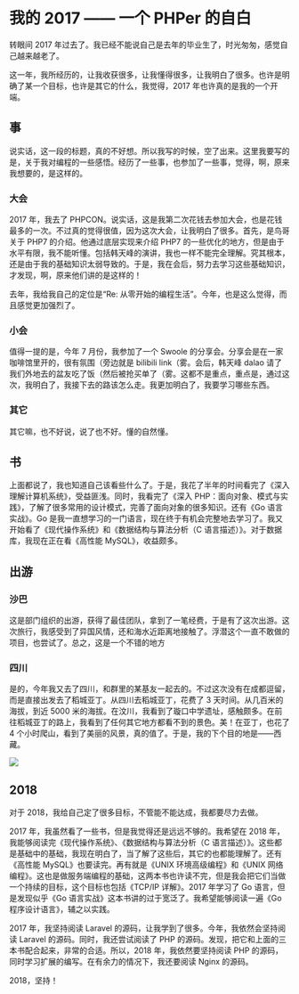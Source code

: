 # 我的 2017 —— 一个 PHPer 的自白

转眼间 2017 年过去了。我已经不能说自己是去年的毕业生了，时光匆匆，感觉自己越来越老了。

这一年，我所经历的，让我收获很多，让我懂得很多，让我明白了很多。也许是明确了某一个目标，也许是其它的什么，我觉得，2017 年也许真的是我的一个开端。

## 事

说实话，这一段的标题，真的不好想。所以我写的时候，空了出来。这里我要写的是，关于我对编程的一些感悟。经历了一些事，也参加了一些事，觉得，啊，原来我想要的，是这样的。

### 大会

2017 年，我去了 PHPCON。说实话，这是我第二次花钱去参加大会，也是花钱最多的一次。不过真的觉得很值，因为这次大会，让我明白了很多。首先，是鸟哥关于 PHP7 的介绍。他通过底层实现来介绍 PHP7 的一些优化的地方，但是由于水平有限，我不能听懂。包括韩天峰的演讲，我也一样不能完全理解。究其根本，还是由于我的基础知识太弱导致的。于是，我在会后，努力去学习这些基础知识，才发现，啊，原来他们讲的是这样的！

去年，我给我自己的定位是“Re: 从零开始的编程生活”。今年，也是这么觉得，而且感觉更加强烈了。

### 小会

值得一提的是，今年 7 月份，我参加了一个 Swoole 的分享会。分享会是在一家咖啡馆里开的，很有氛围（旁边就是 bilibili link（雾。会后，韩天峰 dalao 请了我们外地去的盆友吃了饭（然后被抢买单了（雾。这都不是重点，重点是，通过这次，我明白了，我接下去的路该怎么走。我更加明白了，我要学习哪些东西。

### 其它

其它嘛，也不好说，说了也不好。懂的自然懂。

## 书

上面都说了，我也知道自己该看些什么了。于是，我花了半年的时间看完了《深入理解计算机系统》，受益匪浅。同时，我看完了《深入 PHP：面向对象、模式与实践》，了解了很多常用的设计模式，完善了面向对象的很多知识。还有《Go 语言实战》。Go 是我一直想学习的一门语言，现在终于有机会完整地去学习了。我又开始看了《现代操作系统》和《数据结构与算法分析（C 语言描述）》。对于数据库，我现在正在看《高性能 MySQL》，收益颇多。

## 出游

### 沙巴

这是部门组织的出游，获得了最佳团队，拿到了一笔经费，于是有了这次出游。这次旅行，我感受到了异国风情，还和海水近距离地接触了。浮潜这个一直不敢做的项目，也尝试了。总之，这是一个不错的地方

### 四川

是的，今年我又去了四川，和群里的某基友一起去的。不过这次没有在成都逗留，而是直接出发去了稻城亚丁。从四川去稻城亚丁，花费了 3 天时间。从几百米的海拔，到近 5000 米的海拔。在汶川，我看到了璇口中学遗址，感触颇多。在前往稻城亚丁的路上，我看到了任何其它地方都看不到的景色。美！在亚丁，也花了 4 个小时爬山，看到了美丽的风景，真的值了。于是，我的下个目的地是——西藏。

![](https://o90cnn3g2.qnssl.com/LRG_DSC00650.jpeg)

## 2018

对于 2018，我给自己定了很多目标，不管能不能达成，我都要尽力去做。

2017 年，我虽然看了一些书，但是我觉得还是远远不够的。我希望在 2018 年，我能够阅读完《现代操作系统》、《数据结构与算法分析（C 语言描述）》。这些都是基础中的基础，我现在明白了，当了解了这些后，其它的也都能理解了。还有《高性能 MySQL》也要读完。再有就是《UNIX 环境高级编程》和《UNIX 网络编程》。这也是做服务端编程的基础，这两本书也许读不完，但是我会把它们当做一个持续的目标，这个目标也包括《TCP/IP 详解》。2017 年学习了 Go 语言，但是发现似乎《Go 语言实战》这本书讲的过于宽泛了。我希望能够阅读一遍《Go 程序设计语言》，辅之以实践。

2017 年，我坚持阅读 Laravel 的源码，让我学到了很多。今年，我依然会坚持阅读 Laravel 的源码。同时，我还尝试阅读了 PHP 的源码。发现，把它和上面的三本书配合起来，非常的合适。所以，2018 年，我依然要坚持阅读 PHP 的源码，同时学习扩展的编写。在有余力的情况下，我还要阅读 Nginx 的源码。

2018，坚持！


